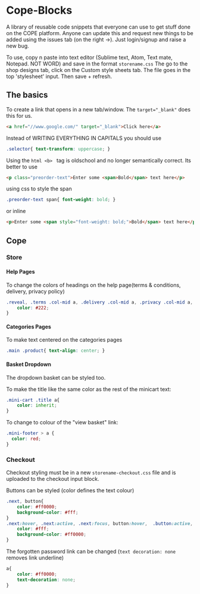 # Cope-Blocks
A library of reusable code snippets that everyone can use to get stuff done on the COPE platform. Anyone can update this and request new things to be added using the issues tab (on the right ->). Just login/signup and raise a new bug.

To use, copy n paste into text editor (Sublime text, Atom, Text mate, Notepad. NOT WORD) and save in the format ```storename.css```
The go to the shop designs tab, click on the Custom style sheets tab. The file goes in the top 'stylesheet' input. Then save + refresh.

## The basics

To create a link that opens in a new tab/window. The ```target="_blank"``` does this for us. 
```html
<a href="//www.google.com/" target="_blank">Click here</a>
```


Instead of WRITING EVERYTHING IN CAPITALS you should use
```css 
.selector{ text-transform: uppercase; } 
```

Using the ```html <b> ``` tag is oldschool and no longer semantically correct. Its better to use 
```html
<p class="preorder-text">Enter some <span>Bold</span> text here</p>
```
using css to style the span
```css
.preorder-text span{ font-weight: bold; }
```
or inline
```html
<p>Enter some <span style="font-weight: bold;">Bold</span> text here</p>
```

## Cope 

### Store

#### Help Pages
To change the colors of headings on the help page(terms & conditions, delivery, privacy policy) 
```css
.reveal, .terms .col-mid a, .delivery .col-mid a, .privacy .col-mid a, .help .col-mid a, .terms .col-mid a:visited, .delivery .col-mid a:visited, .privacy .col-mid a:visited, .help .col-mid a:visited{ 
	color: #222; 
}
```
#### Categories Pages
To make text centered on the categories pages
```css
.main .product{ text-align: center; }
```

#### Basket Dropdown
The dropdown basket can be styled too.

To make the title like the same color as the rest of the minicart text:
```css
.mini-cart .title a{
	color: inherit;
}
```
To change to colour of the "view basket" link:
```css
.mini-footer > a {
  color: red;
}
```

### Checkout
Checkout styling must be in a new ```storename-checkout.css``` file and is uploaded to the checkout input block.

Buttons can be styled (color defines the text colour)
```css
.next, button{
	color: #ff0000;
	background-color: #fff;
}
.next:hover, .next:active, .next:focus, button:hover,  .button:active, .button:focus{
	color: #fff;
	background-color: #ff0000;
}
```

The forgotten password link can be changed (```text decoration: none``` removes link underline)
```css
a{
	color: #ff0000;
	text-decoration: none;
}
```